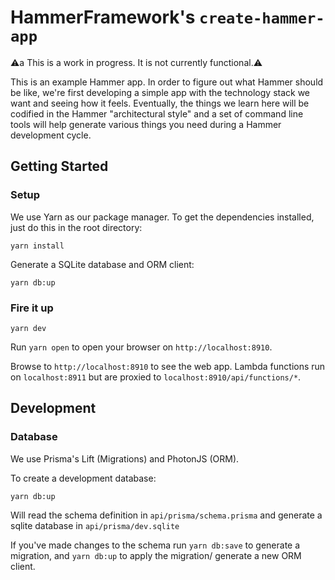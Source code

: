 # HammerFramework's `create-hammer-app`

⚠️a This is a work in progress. It is not currently functional.⚠️

This is an example Hammer app. In order to figure out what Hammer should be
like, we're first developing a simple app with the technology stack we want and
seeing how it feels. Eventually, the things we learn here will be codified in
the Hammer "architectural style" and a set of command line tools will help
generate various things you need during a Hammer development cycle.

## Getting Started

### Setup

We use Yarn as our package manager. To get the dependencies installed, just do
this in the root directory:

```terminal
yarn install
```

Generate a SQLite database and ORM client:

```terminal
yarn db:up
```

### Fire it up

```terminal
yarn dev
```

Run `yarn open` to open your browser on `http://localhost:8910`.

Browse to `http://localhost:8910` to see the web app. Lambda functions run on
`localhost:8911` but are proxied to `localhost:8910/api/functions/*`.

## Development

### Database

We use Prisma's Lift (Migrations) and PhotonJS (ORM).

To create a development database:

```terminal
yarn db:up
```

Will read the schema definition in `api/prisma/schema.prisma` and generate a
sqlite database in `api/prisma/dev.sqlite`

If you've made changes to the schema run `yarn db:save` to generate a migration, and
`yarn db:up` to apply the migration/ generate a new ORM client.
